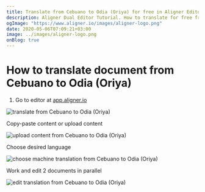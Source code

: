 ```yaml
---
title: Translate from Cebuano to Odia (Oriya) for free in Aligner Editor
description: Aligner Dual Editor Tutorial. How to translate for free from Cebuano to Odia (Oriya). Aligner is multilingual document management platform. 
ogImage: "https://www.aligner.io/images/aligner-logo.png"
date: 2020-05-06T07:09:21+03:00
image: ../images/aligner-logo.png
onBlog: true
---
```


# How to translate document from Cebuano to Odia (Oriya)

1. Go to editor at [app.aligner.io](https://app.aligner.io "Aligner App web page")

![translate from Cebuano to Odia (Oriya)](../aligner-blank-editor.png "translate from Cebuano to Odia (Oriya)")

Copy-paste content or upload content

![upload content from Cebuano to Odia (Oriya)](../aligner-uploaded-document.png "upload content from Cebuano to Odia (Oriya)")

Choose desired language

![choose machine translation from Cebuano to Odia (Oriya)](../aligner-language-dropdown.png "choose machine translation from Cebuano to Odia (Oriya)")

Work and edit 2 documents in parallel

![edit translation from Cebuano to Odia (Oriya)](../aligner-double-sitded-editor.png "edit translation from Cebuano to Odia (Oriya)")

